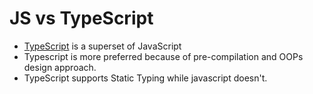 # JS vs TypeScript
- [TypeScript](https://www.simplilearn.com/tutorials/typescript-tutorial/typescript-vs-javascript) is a superset of JavaScript
- Typescript is more preferred because of pre-compilation and OOPs design approach.
- TypeScript supports Static Typing while javascript doesn't.